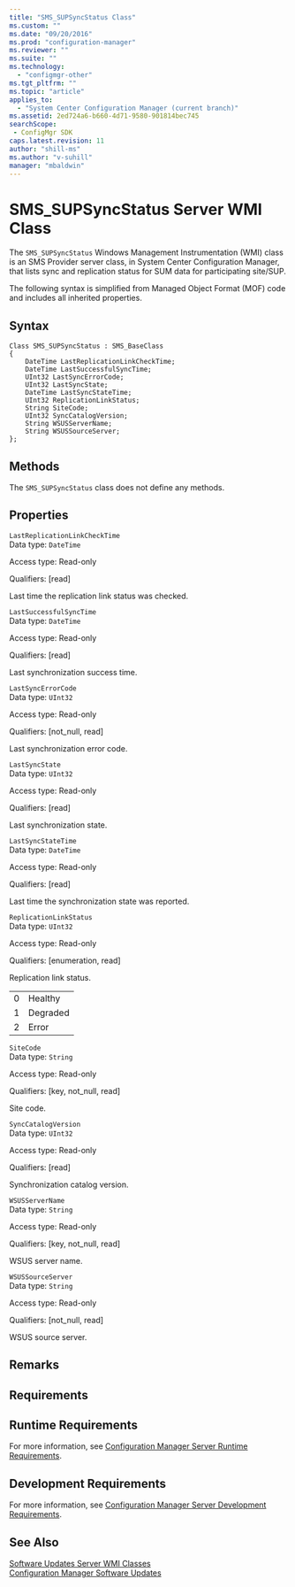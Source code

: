 ```yaml
---
title: "SMS_SUPSyncStatus Class"
ms.custom: ""
ms.date: "09/20/2016"
ms.prod: "configuration-manager"
ms.reviewer: ""
ms.suite: ""
ms.technology:
  - "configmgr-other"
ms.tgt_pltfrm: ""
ms.topic: "article"
applies_to:
  - "System Center Configuration Manager (current branch)"
ms.assetid: 2ed724a6-b660-4d71-9580-901814bec745searchScope: - ConfigMgr SDK
caps.latest.revision: 11
author: "shill-ms"
ms.author: "v-suhill"
manager: "mbaldwin"
---
```

# SMS_SUPSyncStatus Server WMI Class
The `SMS_SUPSyncStatus` Windows Management Instrumentation (WMI) class is an SMS Provider server class, in System Center Configuration Manager, that lists sync and replication status for SUM data for participating site/SUP.  

 The following syntax is simplified from Managed Object Format (MOF) code and includes all inherited properties.  

## Syntax  

```  
Class SMS_SUPSyncStatus : SMS_BaseClass  
{  
    DateTime LastReplicationLinkCheckTime;  
    DateTime LastSuccessfulSyncTime;  
    UInt32 LastSyncErrorCode;  
    UInt32 LastSyncState;  
    DateTime LastSyncStateTime;  
    UInt32 ReplicationLinkStatus;  
    String SiteCode;  
    UInt32 SyncCatalogVersion;  
    String WSUSServerName;  
    String WSUSSourceServer;  
};  
```  

## Methods  
 The `SMS_SUPSyncStatus` class does not define any methods.  

## Properties  
 `LastReplicationLinkCheckTime`  
 Data type: `DateTime`  

 Access type: Read-only  

 Qualifiers: [read]  

 Last time the replication link status was checked.  

 `LastSuccessfulSyncTime`  
 Data type: `DateTime`  

 Access type: Read-only  

 Qualifiers: [read]  

 Last synchronization success time.  

 `LastSyncErrorCode`  
 Data type: `UInt32`  

 Access type: Read-only  

 Qualifiers: [not_null, read]  

 Last synchronization error code.  

 `LastSyncState`  
 Data type: `UInt32`  

 Access type: Read-only  

 Qualifiers: [read]  

 Last synchronization state.  

 `LastSyncStateTime`  
 Data type: `DateTime`  

 Access type: Read-only  

 Qualifiers: [read]  

 Last time the synchronization state was reported.  

 `ReplicationLinkStatus`  
 Data type: `UInt32`  

 Access type: Read-only  

 Qualifiers: [enumeration, read]  

 Replication link status.  

|||  
|-|-|  
|0|Healthy|  
|1|Degraded|  
|2|Error|  

 `SiteCode`  
 Data type: `String`  

 Access type: Read-only  

 Qualifiers: [key, not_null, read]  

 Site code.  

 `SyncCatalogVersion`  
 Data type: `UInt32`  

 Access type: Read-only  

 Qualifiers: [read]  

 Synchronization catalog version.  

 `WSUSServerName`  
 Data type: `String`  

 Access type: Read-only  

 Qualifiers: [key, not_null, read]  

 WSUS server name.  

 `WSUSSourceServer`  
 Data type: `String`  

 Access type: Read-only  

 Qualifiers: [not_null, read]  

 WSUS source server.  

## Remarks  

## Requirements  

## Runtime Requirements  
 For more information, see [Configuration Manager Server Runtime Requirements](../../../develop/core/reqs/server-runtime-requirements.md).  

## Development Requirements  
 For more information, see [Configuration Manager Server Development Requirements](../../../develop/core/reqs/server-development-requirements.md).  

## See Also  
 [Software Updates Server WMI Classes](../../../develop/reference/sum/software-updates-server-wmi-classes.md)   
 [Configuration Manager Software Updates](../../../develop/sum/software-updates.md)
